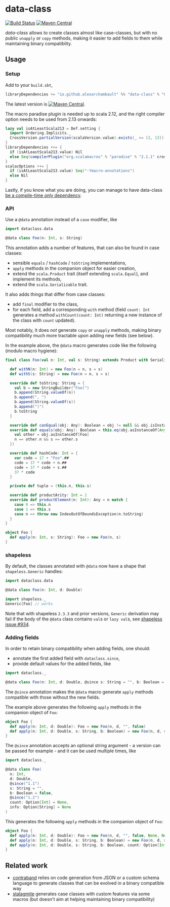 # data-class

[![Build Status](https://travis-ci.org/alexarchambault/data-class.svg?branch=master)](https://travis-ci.org/alexarchambault/data-class)
[![Maven Central](https://img.shields.io/maven-central/v/io.github.alexarchambault/data-class_2.13.svg)](https://maven-badges.herokuapp.com/maven-central/io.github.alexarchambault/data-class_2.13)

*data-class* allows to create classes almost like case-classes, but with no
public `unapply` or `copy` methods, making it easier to add fields to them while
maintaining binary compatiblity.

## Usage

### Setup

Add to your `build.sbt`,
```scala
libraryDependencies += "io.github.alexarchambault" %% "data-class" % "0.2.1"
```

The latest version is [![Maven Central](https://img.shields.io/maven-central/v/io.github.alexarchambault/data-class_2.13.svg)](https://maven-badges.herokuapp.com/maven-central/io.github.alexarchambault/data-class_2.13).

The macro paradise plugin is needed up to scala 2.12, and the right
compiler option needs to be used from 2.13 onwards:
```scala
lazy val isAtLeastScala213 = Def.setting {
  import Ordering.Implicits._
  CrossVersion.partialVersion(scalaVersion.value).exists(_ >= (2, 13))
}
libraryDependencies ++= {
  if (isAtLeastScala213.value) Nil
  else Seq(compilerPlugin("org.scalamacros" % "paradise" % "2.1.1" cross CrossVersion.full))
}
scalacOptions ++= {
  if (isAtLeastScala213.value) Seq("-Ymacro-annotations")
  else Nil
}
```

Lastly, if you know what you are doing, you can manage to have data-class
[be a compile-time only dependency](https://stackoverflow.com/questions/21515325/add-a-compile-time-only-dependency-in-sbt/21516954#21516954).

### API

Use a `@data` annotation instead of a `case` modifier, like
```scala
import dataclass.data

@data class Foo(n: Int, s: String)
```

This annotation adds a number of features, that can also be found in
case classes:
- sensible `equals` / `hashCode` / `toString` implementations,
- `apply` methods in the companion object for easier creation,
- extend the `scala.Product` trait (itself extending `scala.Equal`), and
implement its methods,
- extend the `scala.Serializable` trait.

It also adds things that differ from case classes:
- add `final` modifier to the class,
- for each field, add a corresponding `with` method (field `count: Int`
generates a method `withCount(count: Int)` returning a new instance of the
class with `count` updated).

Most notably, it does _not_ generate `copy` or `unapply` methods, making
binary compatibility much more tractable upon adding new fields (see below).

In the example above, the `@data` macro generates code like the following (modulo macro hygiene):
```scala
final class Foo(val n: Int, val s: String) extends Product with Serializable {

  def withN(n: Int) = new Foo(n = n, s = s)
  def withS(s: String) = new Foo(n = n, s = s)

  override def toString: String = {
    val b = new StringBuilder("Foo(")
    b.append(String.valueOf(n))
    b.append(", ")
    b.append(String.valueOf(s))
    b.append(")")
    b.toString
  }

  override def canEqual(obj: Any): Boolean = obj != null && obj.isInstanceOf[Foo]
  override def equals(obj: Any): Boolean = this.eq(obj.asInstanceOf[AnyRef]) || canEqual(obj) && {
    val other = obj.asInstanceOf[Foo]
    n == other.n && s == other.s
  })

  override def hashCode: Int = {
    var code = 17 + "Foo".##
    code = 37 * code + n.##
    code = 37 * code + s.##
    37 * code
  }

  private def tuple = (this.n, this.s)

  override def productArity: Int = 2
  override def productElement(n: Int): Any = n match {
    case 0 => this.n
    case 1 => this.s
    case n => throw new IndexOutOfBoundsException(n.toString)
  }
}

object Foo {
  def apply(n: Int, s: String): Foo = new Foo(n, s)
}
```

### shapeless

By default, the classes annotated with `@data` now have a shape that
`shapeless.Generic` handles:
```scala
import dataclass.data

@data class Foo(n: Int, d: Double)

import shapeless._
Generic[Foo] // works
```

Note that with shapeless `2.3.3` and prior versions, `Generic` derivation may fail
if the body of the `@data` class contains `val`s or `lazy val`s, see
[shapeless issue #934](https://github.com/milessabin/shapeless/issues/934).

### Adding fields

In order to retain binary compatibility when adding fields, one should:
- annotate the first added field with `dataclass.since`,
- provide default values for the added fields, like
```scala
import dataclass._

@data class Foo(n: Int, d: Double, @since s: String = "", b: Boolean = false)
```

The `@since` annotation makes the `@data` macro generate `apply` methods
compatible with those without the new fields.

The example above generates the following `apply` methods in the companion object of `Foo`:
```scala
object Foo {
  def apply(n: Int, d: Double): Foo = new Foo(n, d, "", false)
  def apply(n: Int, d: Double, s: String, b: Boolean) = new Foo(n, d, s, b)
}
```

The `@since` annotation accepts an optional string argument - a version
can be passed for example - and it can be used multiple times, like
```scala
import dataclass._

@data class Foo(
  n: Int,
  d: Double,
  @since("1.1")
  s: String = "",
  b: Boolean = false,
  @since("1.2")
  count: Option[Int] = None,
  info: Option[String] = None
)
```

This generates the following `apply` methods in the companion object of `Foo`:
```scala
object Foo {
  def apply(n: Int, d: Double): Foo = new Foo(n, d, "", false, None, None)
  def apply(n: Int, d: Double, s: String, b: Boolean) = new Foo(n, d, s, b, None, None)
  def apply(n: Int, d: Double, s: String, b: Boolean, count: Option[Int], info: Option[String]) = new Foo(n, d, s, b, count, info)
}
```

## Related work

- [contraband](https://github.com/sbt/contraband) relies on code generation from
JSON or a custom schema language to generate classes that can be evolved in a
binary compatible way
- [stalagmite](https://gitlab.com/fommil/attic/tree/master/stalagmite) generates
case classes with custom features via some macros (but doesn't aim at helping
maintaining binary compatibility)
